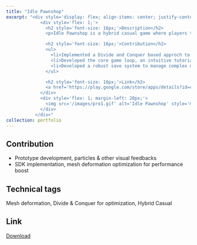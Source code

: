 ```yaml
---
title: "Idle Pawnshop"
excerpt: "<div style='display: flex; align-items: center; justify-content: space-between;'>
             <div style='flex: 1;'>
               <h2 style='font-size: 16px;'>Description</h2>
               <p>Idle Pawnshop is a hybrid casual game where players take on the role of a pawnshop owner, digging for historical artifacts and lost parts of objects to sell or display in their shop. The game features several digging locations and a rarity system for artifacts, allowing players to collect and reconstruct historical figures to enhance their shop's reputation. As players attract more customers and generate income, they can expand their pawnshop into a museum, showcasing their collection.</p>

               <h2 style='font-size: 16px;'>Contribution</h2>
               <ul>
                 <li>Implemented a Divide and Conquer based approch to optimize mesh deformation in real-time, resulting in a performance boost from 30 fps to 60 fps on low-end devices</li>
                 <li>Developed the core game loop, an intuitive tutorial system, and responsive animated feedbacks, improving player engagement and overall game feel</li>
                 <li>Developed a robust save system to manage complex data, such as digging progression and inventory, making sure players do not lose game progress</li>
               </ul>

               <h2 style='font-size: 16px;'>Link</h2>
               <a href='https://play.google.com/store/apps/details?id=com.kolpoverse.idlepawnshop'>Download</a>
             </div>
             <div style='flex: 1; margin-left: 20px;'>
               <img src='/images/pro1.gif' alt='Idle Pawnshop' style='max-width: 100%;'>
             </div>
           </div>"
collection: portfolio
---
```

Contribution
-----
* Prototype development, particles & other visual feedbacks 
* SDK implementation, mesh deformation optimization for performance boost

Technical tags
-----
Mesh deformation, Divide & Conquer for optimization, Hybrid Casual 

Link
-----
[Download](https://play.google.com/store/apps/details?id=com.kolpoverse.idlepawnshop)